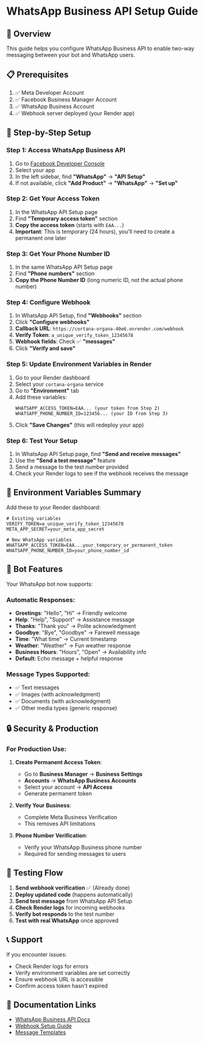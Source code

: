 # WhatsApp Business API Setup Guide

## 🎯 Overview
This guide helps you configure WhatsApp Business API to enable two-way messaging between your bot and WhatsApp users.

## 📋 Prerequisites
1. ✅ Meta Developer Account
2. ✅ Facebook Business Manager Account
3. ✅ WhatsApp Business Account
4. ✅ Webhook server deployed (your Render app)

## 🚀 Step-by-Step Setup

### Step 1: Access WhatsApp Business API
1. Go to [Facebook Developer Console](https://developers.facebook.com/)
2. Select your app
3. In the left sidebar, find **"WhatsApp"** → **"API Setup"**
4. If not available, click **"Add Product"** → **"WhatsApp"** → **"Set up"**

### Step 2: Get Your Access Token
1. In the WhatsApp API Setup page
2. Find **"Temporary access token"** section
3. **Copy the access token** (starts with `EAA...`)
4. **Important**: This is temporary (24 hours), you'll need to create a permanent one later

### Step 3: Get Your Phone Number ID
1. In the same WhatsApp API Setup page
2. Find **"Phone numbers"** section
3. **Copy the Phone Number ID** (long numeric ID, not the actual phone number)

### Step 4: Configure Webhook
1. In WhatsApp API Setup, find **"Webhooks"** section
2. Click **"Configure webhooks"**
3. **Callback URL**: `https://cortana-organa-40e6.onrender.com/webhook`
4. **Verify Token**: `a_unique_verify_token_12345678`
5. **Webhook fields**: Check ✅ **"messages"**
6. Click **"Verify and save"**

### Step 5: Update Environment Variables in Render
1. Go to your Render dashboard
2. Select your `cortana-organa` service
3. Go to **"Environment"** tab
4. Add these variables:
   ```
   WHATSAPP_ACCESS_TOKEN=EAA... (your token from Step 2)
   WHATSAPP_PHONE_NUMBER_ID=123456... (your ID from Step 3)
   ```
5. Click **"Save Changes"** (this will redeploy your app)

### Step 6: Test Your Setup
1. In WhatsApp API Setup page, find **"Send and receive messages"**
2. Use the **"Send a test message"** feature
3. Send a message to the test number provided
4. Check your Render logs to see if the webhook receives the message

## 🔧 Environment Variables Summary

Add these to your Render dashboard:

```env
# Existing variables
VERIFY_TOKEN=a_unique_verify_token_12345678
META_APP_SECRET=your_meta_app_secret

# New WhatsApp variables
WHATSAPP_ACCESS_TOKEN=EAA...your_temporary_or_permanent_token
WHATSAPP_PHONE_NUMBER_ID=your_phone_number_id
```

## 🤖 Bot Features

Your WhatsApp bot now supports:

### Automatic Responses:
- **Greetings**: "Hello", "Hi" → Friendly welcome
- **Help**: "Help", "Support" → Assistance message
- **Thanks**: "Thank you" → Polite acknowledgment
- **Goodbye**: "Bye", "Goodbye" → Farewell message
- **Time**: "What time" → Current timestamp
- **Weather**: "Weather" → Fun weather response
- **Business Hours**: "Hours", "Open" → Availability info
- **Default**: Echo message + helpful response

### Message Types Supported:
- ✅ Text messages
- ✅ Images (with acknowledgment)
- ✅ Documents (with acknowledgment)
- ✅ Other media types (generic response)

## 🔒 Security & Production

### For Production Use:
1. **Create Permanent Access Token**:
   - Go to **Business Manager** → **Business Settings**
   - **Accounts** → **WhatsApp Business Accounts**
   - Select your account → **API Access**
   - Generate permanent token

2. **Verify Your Business**:
   - Complete Meta Business Verification
   - This removes API limitations

3. **Phone Number Verification**:
   - Verify your WhatsApp Business phone number
   - Required for sending messages to users

## 🧪 Testing Flow

1. **Send webhook verification** ✅ (Already done)
2. **Deploy updated code** (happens automatically)
3. **Send test message** from WhatsApp API Setup
4. **Check Render logs** for incoming webhooks
5. **Verify bot responds** to the test number
6. **Test with real WhatsApp** once approved

## 📞 Support

If you encounter issues:
- Check Render logs for errors
- Verify environment variables are set correctly
- Ensure webhook URL is accessible
- Confirm access token hasn't expired

## 📖 Documentation Links
- [WhatsApp Business API Docs](https://developers.facebook.com/docs/whatsapp)
- [Webhook Setup Guide](https://developers.facebook.com/docs/whatsapp/webhooks)
- [Message Templates](https://developers.facebook.com/docs/whatsapp/message-templates)